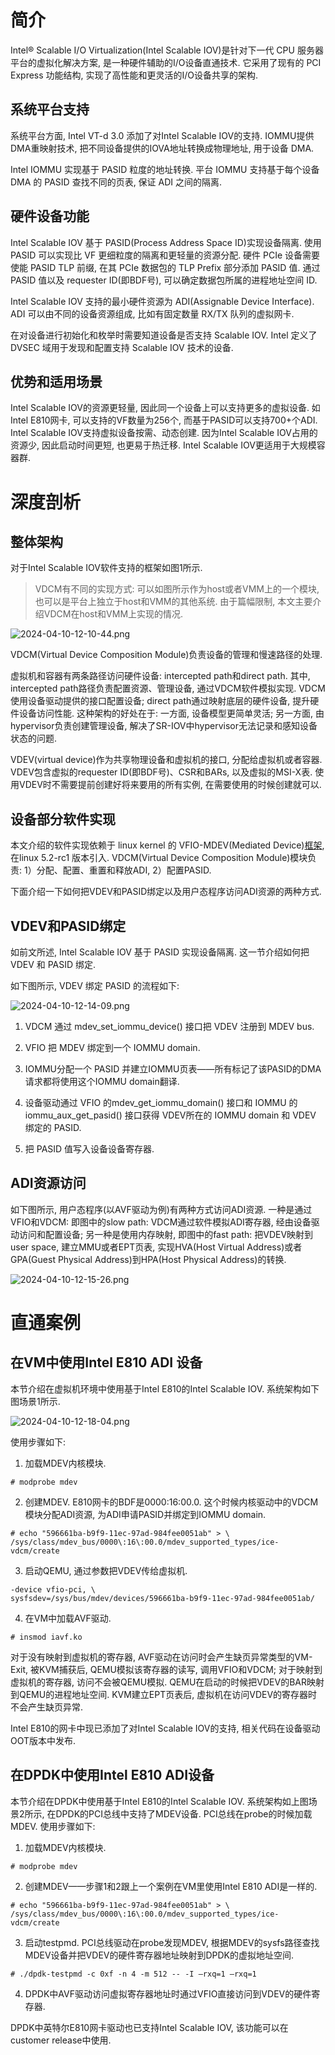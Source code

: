 
# 简介

Intel® Scalable I/O Virtualization(Intel Scalable IOV)是针对下一代 CPU 服务器平台的虚拟化解决方案, 是一种硬件辅助的I/O设备直通技术. 它采用了现有的 PCI Express 功能结构, 实现了高性能和更灵活的I/O设备共享的架构.

## 系统平台支持

系统平台方面, Intel VT-d 3.0 添加了对Intel Scalable IOV的支持. IOMMU提供DMA重映射技术, 把不同设备提供的IOVA地址转换成物理地址, 用于设备 DMA.

Intel IOMMU 实现基于 PASID 粒度的地址转换. 平台 IOMMU 支持基于每个设备 DMA 的 PASID 查找不同的页表, 保证 ADI 之间的隔离.

## 硬件设备功能

Intel Scalable IOV 基于 PASID(Process Address Space ID)实现设备隔离. 使用 PASID 可以实现比 VF 更细粒度的隔离和更轻量的资源分配. 硬件 PCIe 设备需要使能 PASID TLP 前缀, 在其 PCIe 数据包的 TLP Prefix 部分添加 PASID 值. 通过 PASID 值以及 requester ID(即BDF号), 可以确定数据包所属的进程地址空间 ID.

Intel Scalable IOV 支持的最小硬件资源为 ADI(Assignable Device Interface). ADI 可以由不同的设备资源组成, 比如有固定数量 RX/TX 队列的虚拟网卡.

在对设备进行初始化和枚举时需要知道设备是否支持 Scalable IOV. Intel 定义了 DVSEC 域用于发现和配置支持 Scalable IOV 技术的设备.

## 优势和适用场景

Intel Scalable IOV的资源更轻量, 因此同一个设备上可以支持更多的虚拟设备. 如Intel E810网卡, 可以支持的VF数量为256个, 而基于PASID可以支持700+个ADI. Intel Scalable IOV支持虚拟设备按需、动态创建. 因为Intel Scalable IOV占用的资源少, 因此启动时间更短, 也更易于热迁移. Intel Scalable IOV更适用于大规模容器群.

# 深度剖析

## 整体架构

对于Intel Scalable IOV软件支持的框架如图1所示.

> VDCM有不同的实现方式: 可以如图所示作为host或者VMM上的一个模块, 也可以是平台上独立于host和VMM的其他系统. 由于篇幅限制, 本文主要介绍VDCM在host和VMM上实现的情况.

![2024-04-10-12-10-44.png](./images/2024-04-10-12-10-44.png)

VDCM(Virtual Device Composition Module)负责设备的管理和慢速路径的处理.

虚拟机和容器有两条路径访问硬件设备: intercepted path和direct path. 其中, intercepted path路径负责配置资源、管理设备, 通过VDCM软件模拟实现. VDCM使用设备驱动提供的接口配置设备; direct path通过映射底层的硬件设备, 提升硬件设备访问性能. 这种架构的好处在于: 一方面, 设备模型更简单灵活; 另一方面, 由hypervisor负责创建管理设备, 解决了SR-IOV中hypervisor无法记录和感知设备状态的问题.

VDEV(virtual device)作为共享物理设备和虚拟机的接口, 分配给虚拟机或者容器. VDEV包含虚拟的requester ID(即BDF号)、CSR和BARs, 以及虚拟的MSI-X表. 使用VDEV时不需要提前创建好将来要用的所有实例, 在需要使用的时候创建就可以.

## 设备部分软件实现

本文介绍的软件实现依赖于 linux kernel 的 VFIO-MDEV(Mediated Device)[框架](https://docs.kernel.org/driver-api/vfio-mediated-device.html?highlight=mediated%20device), 在linux 5.2-rc1 版本引入. VDCM(Virtual Device Composition Module)模块负责: 1）分配、配置、重置和释放ADI, 2）配置PASID.

下面介绍一下如何把VDEV和PASID绑定以及用户态程序访问ADI资源的两种方式.

## VDEV和PASID绑定

如前文所述, Intel Scalable IOV 基于 PASID 实现设备隔离. 这一节介绍如何把 VDEV 和 PASID 绑定.

如下图所示, VDEV 绑定 PASID 的流程如下:

![2024-04-10-12-14-09.png](./images/2024-04-10-12-14-09.png)

1) VDCM 通过 mdev_set_iommu_device() 接口把 VDEV 注册到 MDEV bus.

2) VFIO 把 MDEV 绑定到一个 IOMMU domain.

3) IOMMU分配一个 PASID 并建立IOMMU页表——所有标记了该PASID的DMA请求都将使用这个IOMMU domain翻译.

4) 设备驱动通过 VFIO 的mdev_get_iommu_domain() 接口和 IOMMU 的 iommu_aux_get_pasid() 接口获得 VDEV所在的 IOMMU domain 和 VDEV 绑定的 PASID.

5) 把 PASID 值写入设备设备寄存器.

## ADI资源访问

如下图所示, 用户态程序(以AVF驱动为例)有两种方式访问ADI资源. 一种是通过VFIO和VDCM: 即图中的slow path: VDCM通过软件模拟ADI寄存器, 经由设备驱动访问和配置设备; 另一种是使用内存映射, 即图中的fast path: 把VDEV映射到user space, 建立MMU或者EPT页表, 实现HVA(Host Virtual Address)或者GPA(Guest Physical Address)到HPA(Host Physical Address)的转换.

![2024-04-10-12-15-26.png](./images/2024-04-10-12-15-26.png)

# 直通案例

## 在VM中使用Intel E810 ADI 设备

本节介绍在虚拟机环境中使用基于Intel E810的Intel Scalable IOV. 系统架构如下图场景1所示.

![2024-04-10-12-18-04.png](./images/2024-04-10-12-18-04.png)

使用步骤如下:

1) 加载MDEV内核模块.

```
# modprobe mdev
```

2) 创建MDEV. E810网卡的BDF是0000:16:00.0. 这个时候内核驱动中的VDCM模块分配ADI资源, 为ADI申请PASID并绑定到IOMMU domain.

```
# echo "596661ba-b9f9-11ec-97ad-984fee0051ab" > \
/sys/class/mdev_bus/0000\:16\:00.0/mdev_supported_types/ice-vdcm/create
```

3) 启动QEMU, 通过参数把VDEV传给虚拟机.


```
-device vfio-pci, \
sysfsdev=/sys/bus/mdev/devices/596661ba-b9f9-11ec-97ad-984fee0051ab/
```

4) 在VM中加载AVF驱动.

```
# insmod iavf.ko
```

对于没有映射到虚拟机的寄存器, AVF驱动在访问时会产生缺页异常类型的VM-Exit, 被KVM捕获后, QEMU模拟该寄存器的读写, 调用VFIO和VDCM; 对于映射到虚拟机的寄存器, 访问不会被QEMU模拟. QEMU在启动的时候把VDEV的BAR映射到QEMU的进程地址空间. KVM建立EPT页表后, 虚拟机在访问VDEV的寄存器时不会产生缺页异常.

Intel E810的网卡中现已添加了对Intel Scalable IOV的支持, 相关代码在设备驱动 OOT版本中发布.

## 在DPDK中使用Intel E810 ADI设备

本节介绍在DPDK中使用基于Intel E810的Intel Scalable IOV. 系统架构如上图场景2所示, 在DPDK的PCI总线中支持了MDEV设备. PCI总线在probe的时候加载MDEV. 使用步骤如下:

1) 加载MDEV内核模块.

```
# modprobe mdev
```

2) 创建MDEV——步骤1和2跟上一个案例在VM里使用Intel E810 ADI是一样的.

```
# echo "596661ba-b9f9-11ec-97ad-984fee0051ab" > \
/sys/class/mdev_bus/0000\:16\:00.0/mdev_supported_types/ice-vdcm/create
```

3) 启动testpmd. PCI总线驱动在probe发现MDEV, 根据MDEV的sysfs路径查找MDEV设备并把VDEV的硬件寄存器地址映射到DPDK的虚拟地址空间.

```
# ./dpdk-testpmd -c 0xf -n 4 -m 512 -- -I –rxq=1 –rxq=1
```

4) DPDK中AVF驱动访问虚拟寄存器地址时通过VFIO直接访问到VDEV的硬件寄存器.

DPDK中英特尔E810网卡驱动也已支持Intel Scalable IOV, 该功能可以在customer release中使用.